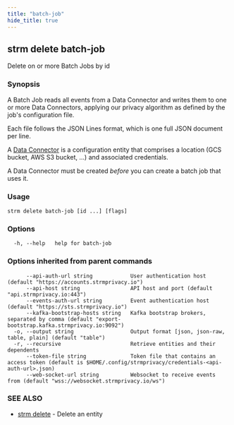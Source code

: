 ```yaml
---
title: "batch-job"
hide_title: true
---
```

## strm delete batch-job

Delete on or more Batch Jobs by id

### Synopsis


A Batch Job reads all events from a Data Connector and writes them to one or more Data Connectors,
applying our privacy algorithm as defined by the job's configuration file.

Each file follows the JSON Lines format, which is one full JSON document per line.

A [Data Connector](/cli-reference/strm/create/data-connector/index.md) is a configuration
entity that comprises a location (GCS bucket, AWS S3 bucket, ...) and associated credentials.

A Data Connector must be created *before* you can create a batch job that uses it.

### Usage


```
strm delete batch-job [id ...] [flags]
```

### Options

```
  -h, --help   help for batch-job
```

### Options inherited from parent commands

```
      --api-auth-url string            User authentication host (default "https://accounts.strmprivacy.io")
      --api-host string                API host and port (default "api.strmprivacy.io:443")
      --events-auth-url string         Event authentication host (default "https://sts.strmprivacy.io")
      --kafka-bootstrap-hosts string   Kafka bootstrap brokers, separated by comma (default "export-bootstrap.kafka.strmprivacy.io:9092")
  -o, --output string                  Output format [json, json-raw, table, plain] (default "table")
  -r, --recursive                      Retrieve entities and their dependents
      --token-file string              Token file that contains an access token (default is $HOME/.config/strmprivacy/credentials-<api-auth-url>.json)
      --web-socket-url string          Websocket to receive events from (default "wss://websocket.strmprivacy.io/ws")
```

### SEE ALSO

* [strm delete](/cli-reference/strm/delete/index.md)	 - Delete an entity


